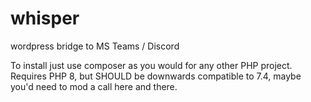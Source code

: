 # whisper
wordpress bridge to MS Teams / Discord

To install just use composer as you would for any other PHP project.
Requires PHP 8, but SHOULD be downwards compatible to 7.4, maybe you'd need to mod a call here and there.
